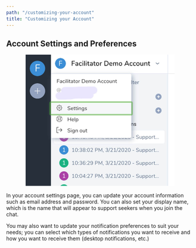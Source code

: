 ```yaml
---
path: "/customizing-your-account"
title: "Customizing your Account"
---
```


## Account Settings and Preferences

<p align="center">
<img src="/images/account-settings.jpg" alt="Account settings" width="400" />
</p>

In your account settings page, you can update your account information such as email address and password. You can also set your display name, which is the name that will appear to support seekers when you join the chat.

You may also want to update your notification preferences to suit your needs; you can select which types of notifications you want to receive and how you want to receive them (desktop notifications, etc.)